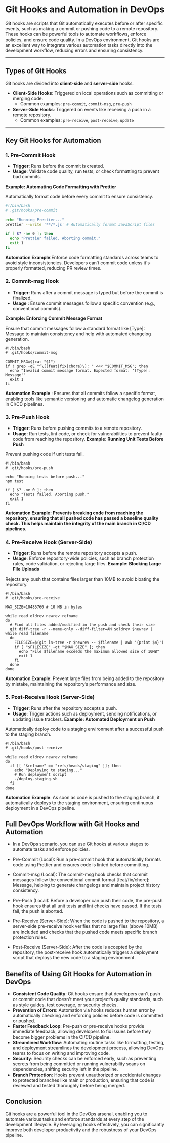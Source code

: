 # Git Hooks and Automation in DevOps

Git hooks are scripts that Git automatically executes before or after specific events, such as making a commit or pushing code to a remote repository. These hooks can be powerful tools to automate workflows, enforce policies, and ensure code quality. In a DevOps environment, Git hooks are an excellent way to integrate various automation tasks directly into the development workflow, reducing errors and ensuring consistency.

---

## Types of Git Hooks

Git hooks are divided into **client-side** and **server-side** hooks.

- **Client-Side Hooks**: Triggered on local operations such as committing or merging code.
  - Common examples: `pre-commit`, `commit-msg`, `pre-push`
- **Server-Side Hooks**: Triggered on events like receiving a push in a remote repository.
  - Common examples: `pre-receive`, `post-receive`, `update`

---

## Key Git Hooks for Automation

### 1. Pre-Commit Hook

- **Trigger**: Runs before the commit is created.
- **Usage**: Validate code quality, run tests, or check formatting to prevent bad commits.

**Example: Automating Code Formatting with Prettier**

Automatically format code before every commit to ensure consistency.

```bash
#!/bin/bash
# .git/hooks/pre-commit

echo "Running Prettier..."
prettier --write '**/*.js' # Automatically format JavaScript files

if [ $? -ne 0 ]; then
  echo "Prettier failed. Aborting commit."
  exit 1
fi

``````

**Automation Example**:Enforce code formatting standards across teams to avoid style inconsistencies. Developers can’t commit code unless it's properly formatted, reducing PR review times.




### 2. Commit-msg Hook
- **Trigger**: Runs after a commit message is typed but before the commit is finalized.
- **Usage** : Ensure commit messages follow a specific convention (e.g., conventional commits).

**Example: Enforcing Commit Message Format**

Ensure that commit messages follow a standard format like [Type]: Message to maintain consistency and help with automated changelog generation.

````
#!/bin/bash
# .git/hooks/commit-msg

COMMIT_MSG=$(cat "$1")
if ! grep -qE "^\[(feat|fix|chore)\]: " <<< "$COMMIT_MSG"; then
  echo "Invalid commit message format. Expected format: '[Type]: Message'"
  exit 1
fi
````

**Automation Example** : Ensures that all commits follow a specific format, enabling tools like semantic versioning and automatic changelog generation in CI/CD pipelines.

### 3. Pre-Push Hook

- **Trigger**: Runs before pushing commits to a remote repository.
- **Usage**: Run tests, lint code, or check for vulnerabilities to prevent faulty code from reaching the repository.
**Example: Running Unit Tests Before Push**

Prevent pushing code if unit tests fail.
````
#!/bin/bash
# .git/hooks/pre-push

echo "Running tests before push..."
npm test

if [ $? -ne 0 ]; then
  echo "Tests failed. Aborting push."
  exit 1
fi
````

**Automation Example: Prevents breaking code from reaching the repository, ensuring that all pushed code has passed a baseline quality check. This helps maintain the integrity of the main branch in CI/CD pipelines.**

### 4. Pre-Receive Hook (Server-Side)

- **Trigger**: Runs before the remote repository accepts a push.
- **Usage**: Enforce repository-wide policies, such as branch protection rules, code validation, or rejecting large files.
**Example: Blocking Large File Uploads**

Rejects any push that contains files larger than 10MB to avoid bloating the repository.

````
#!/bin/bash
# .git/hooks/pre-receive

MAX_SIZE=10485760 # 10 MB in bytes

while read oldrev newrev refname
do
  # Find all files added/modified in the push and check their size
  git diff-tree -r --name-only --diff-filter=AM $oldrev $newrev | while read filename
  do
    FILESIZE=$(git ls-tree -r $newrev -- $filename | awk '{print $4}')
    if [ "$FILESIZE" -gt "$MAX_SIZE" ]; then
      echo "File $filename exceeds the maximum allowed size of 10MB"
      exit 1
    fi
  done
done
````
**Automation Example**: Prevent large files from being added to the repository by mistake, maintaining the repository’s performance and size.

### 5. Post-Receive Hook (Server-Side)
- **Trigger**: Runs after the repository accepts a push.
- **Usage**: Trigger actions such as deployment, sending notifications, or updating issue trackers.
**Example: Automated Deployment on Push**

Automatically deploy code to a staging environment after a successful push to the staging branch.

````
#!/bin/bash
# .git/hooks/post-receive

while read oldrev newrev refname
do
  if [[ "$refname" == "refs/heads/staging" ]]; then
    echo "Deploying to staging..."
    # Run deployment script
    ./deploy-staging.sh
  fi
done
````

**Automation Example**: As soon as code is pushed to the staging branch, it automatically deploys to the staging environment, ensuring continuous deployment in a DevOps pipeline.

## Full DevOps Workflow with Git Hooks and Automation
- In a DevOps scenario, you can use Git hooks at various stages to automate tasks and enforce policies.

- Pre-Commit (Local): Run a pre-commit hook that automatically formats code using Prettier and ensures code is linted before committing.
- Commit-msg (Local): The commit-msg hook checks that commit messages follow the conventional commit format [feat/fix/chore]: Message, helping to generate changelogs and maintain project history consistency.
- Pre-Push (Local): Before a developer can push their code, the pre-push hook ensures that all unit tests and lint checks have passed. If the tests fail, the push is aborted.
- Pre-Receive (Server-Side): When the code is pushed to the repository, a server-side pre-receive hook verifies that no large files (above 10MB) are included and checks that the pushed code meets specific branch protection rules.
- Post-Receive (Server-Side): After the code is accepted by the repository, the post-receive hook automatically triggers a deployment script that deploys the new code to a staging environment.

## Benefits of Using Git Hooks for Automation in DevOps
- **Consistent Code Quality**: Git hooks ensure that developers can't push or commit code that doesn't meet your project’s quality standards, such as style guides, test coverage, or security checks.
- **Prevention of Errors**: Automation via hooks reduces human error by automatically checking and enforcing policies before code is committed or pushed.
- **Faster Feedback Loop**: Pre-push or pre-receive hooks provide immediate feedback, allowing developers to fix issues before they become bigger problems in the CI/CD pipeline.
- **Streamlined Workflow**: Automating routine tasks like formatting, testing, and deployment streamlines the development process, allowing DevOps teams to focus on writing and improving code.
- **Security**: Security checks can be enforced early, such as preventing secrets from being committed or running vulnerability scans on dependencies, shifting security left in the pipeline.
- **Branch Protection**: Hooks prevent unauthorized or accidental changes to protected branches like main or production, ensuring that code is reviewed and tested thoroughly before being merged.

## Conclusion
Git hooks are a powerful tool in the DevOps arsenal, enabling you to automate various tasks and enforce standards at every step of the development lifecycle. By leveraging hooks effectively, you can significantly improve both developer productivity and the robustness of your DevOps pipeline.



